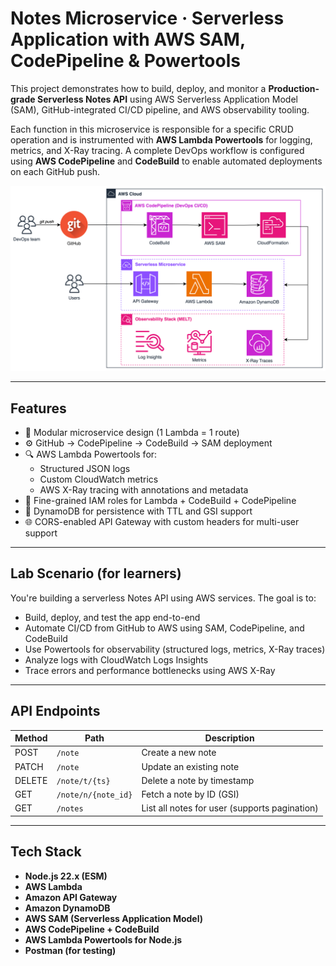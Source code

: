 # Notes Microservice · Serverless Application with AWS SAM, CodePipeline & Powertools

This project demonstrates how to build, deploy, and monitor a **Production-grade Serverless Notes API** using AWS Serverless Application Model (SAM), GitHub-integrated CI/CD pipeline, and AWS observability tooling.

Each function in this microservice is responsible for a specific CRUD operation and is instrumented with **AWS Lambda Powertools** for logging, metrics, and X-Ray tracing. A complete DevOps workflow is configured using **AWS CodePipeline** and **CodeBuild** to enable automated deployments on each GitHub push.

![Architecture](media/nfc-arch-lab-10-10.svg)

---

## Features

- 🧩 Modular microservice design (1 Lambda = 1 route)
- ⚙️ GitHub → CodePipeline → CodeBuild → SAM deployment
- 🔍 AWS Lambda Powertools for:
  - Structured JSON logs
  - Custom CloudWatch metrics
  - AWS X-Ray tracing with annotations and metadata
- 🔐 Fine-grained IAM roles for Lambda + CodeBuild + CodePipeline
- 🔁 DynamoDB for persistence with TTL and GSI support
- 🌐 CORS-enabled API Gateway with custom headers for multi-user support

---

## Lab Scenario (for learners)

You're building a serverless Notes API using AWS services. The goal is to:

- Build, deploy, and test the app end-to-end
- Automate CI/CD from GitHub to AWS using SAM, CodePipeline, and CodeBuild
- Use Powertools for observability (structured logs, metrics, X-Ray traces)
- Analyze logs with CloudWatch Logs Insights
- Trace errors and performance bottlenecks using AWS X-Ray

---

## API Endpoints

| Method | Path                | Description                                   |
| ------ | ------------------- | --------------------------------------------- |
| POST   | `/note`             | Create a new note                             |
| PATCH  | `/note`             | Update an existing note                       |
| DELETE | `/note/t/{ts}`      | Delete a note by timestamp                    |
| GET    | `/note/n/{note_id}` | Fetch a note by ID (GSI)                      |
| GET    | `/notes`            | List all notes for user (supports pagination) |

---

## Tech Stack

- **Node.js 22.x (ESM)**
- **AWS Lambda**
- **Amazon API Gateway**
- **Amazon DynamoDB**
- **AWS SAM (Serverless Application Model)**
- **AWS CodePipeline + CodeBuild**
- **AWS Lambda Powertools for Node.js**
- **Postman (for testing)**
